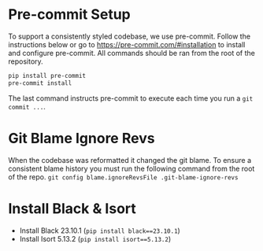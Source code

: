 # Pre-commit Setup
To support a consistently styled codebase, we use pre-commit. Follow the instructions below or go to https://pre-commit.com/#installation to install and configure pre-commit. All commands should be ran from the root of the repository.

```bash
pip install pre-commit
pre-commit install
```
The last command instructs pre-commit to execute each time you run a `git commit ...`.

# Git Blame Ignore Revs
When the codebase was reformatted it changed the git blame. To ensure a consistent blame history you must run the following command from the root of the repo.
`git config blame.ignoreRevsFile .git-blame-ignore-revs`

# Install Black & Isort
- Install Black 23.10.1 (`pip install black==23.10.1`)
- Install Isort 5.13.2 (`pip install isort==5.13.2`)
